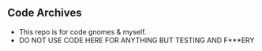## Code Archives ##

- This repo is for code gnomes & myself.
- DO NOT USE CODE HERE FOR ANYTHING BUT TESTING AND F***ERY
